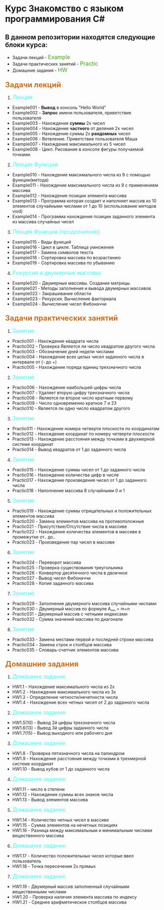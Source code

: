 # Курс Знакомство с языком программирования  C#

## В данном репозитории  находятся следующие блоки курса:

* Задачи  лекций - <font size=4 color="#47a413"> Example </font>
* Задачи практических занятий - <font size=4 color="#47a413">Practic</font>
* Домашние задания - <font size=4 color="#47a413">HW</font>

###  <font size=5 color="#cd6e1c">Задачи лекций</font>
1. <font size=4 color="#4ef9f9">Лекция </font>

* Example001 - __Вывод__ в консоль "Hello World"
* Example002 - __Запрос__ имени пользователя, приветствие пользователя
* Example003 - Нахождение __суммы__ 2х чисел
* Example004 - Нахождение __частного__ от деления 2х чисел
* Example005 - Нахождение суммы 2х __рандомных__ чисел
* Example006 - Ветвление. Приветствие пользователя Маша
* Example007 - Нахождение максимального из 5 чисел
* Example008 - Цикл. Рисование в консоле фигуры получаемой точками.

2. <font size=4 color="#4ef9f9">Лекция Функции</font>

* Example010 - Нахождение максимального числа из 9 с помощью функции(метода)
* Example011 - Нахождение максимального числа из 9 с применением массива
* Example012 - Нахождение позиции элемента массива
* Example013 - Программа которая создает и наполняет массив из 10 элементов случайными числами от 1 до 10
(использование методов void)
* Example014 - Программа нахождения позиции заданного элемента из массива случайных чисел

3. <font size=4 color="#4ef9f9">Лекция Функции (продолжение)</font>

* Example015 - Виды функций
* Example016 - Цикл в цикле. Таблица умножения
* Example017 - Замена символов текста
* Example018 - Сортировка массива по возрастанию
* Example019 - Сортировка массива по убыванию

4. <font size=4 color="#4ef9f9">Рекурсия и двумерные массивы</font>

* Example020 - Двумерные массивы. Создание матрицы.
* Example021 - Методы заполнения и вывода двумерных массивов
* Example022 - Закрашивание области
* Example023 - Рекурсия. Вычисление факториала
* Example024 - Вычисление чисел Фибоначчи


### <font size=5 color="#cd6e1c"> Задачи практических занятий </font>

1. <font size=4 color="#4ef9f9">Занятие</font>

* Practic001 - Нахождение квадрата числа
* Practic002 - Проверка Является ли число квадратом другого числа
* Practic003 - Обозначение дней недели числами
* Practic004 - Нахождение всех целых чисел заданного числа в интервале от (- до +)
* Practic005 - Нахождение поряда единиц трехзначного числа

2. <font size=4 color="#4ef9f9">Занятие</font>

* Practic006 - Нахождение наибольшей цифры числа
* Practic007 - Удаляет вторую цифру трехзначного числа
* Practic008 - Является ли второе число кратным первому
* Practic009 - Число одновременно кратное 7 и 23
* Practic010 - Является ли одно число квадратом другого

3. <font size=4 color="#4ef9f9">Занятие</font>

* Practic011 - Нахождение номера четверти плоскости по координатам
* Practic012 - Нахождение координат по номеру четверти плоскости
* Practic013 - Нахождение расстояния между точками в двухмерной системе координат
* Practic014 - Вывод квадратов от 1 до заданного числа

4. <font size=4 color="#4ef9f9">Занятие</font>

* Practic015 - Нахождение суммы чисел от 1 до заданного числа
* Practic016 - Нахождение количества цифр в числе
* Practic017 - Нахождение произведения чисел от 1 до заданного числа
* Practic018 - Наполнение массива 8 случайными 0 и 1

5. <font size=4 color="#4ef9f9">Занятие</font>

* Practic019 - Нахождение суммы отрицательных и положительных элементов массива
* Practic020 - Замена элементов массива на противоположные
* Practic021 - Присутствие/Отсутствие числа в массиве
* Practic022 - Нахождение количества элементов в массиве в промежутке от.. до..
* Practic023 - Произведение пар чисел в массиве

6. <font size=4 color="#4ef9f9">Занятие</font>

* Practic024 - Переворот массива
* Practic025 - Проверка существования треугольника
* Practic026 - Конвертор десятичного числа в двоичное
* Practic027 - Вывод чисел Фибоначчи
* Practic028 - Копия заданного массива

7. <font size=4 color="#4ef9f9">Занятие</font>

* Practic029 - Заполнение двумерного массива случайными числами
* Practic030 - Двумерный массив по формуле Aₘₙ = m+n
* Practic031 - Двумерный массив с четными индексами
* Practic032 - Сумма значений массива по диагонали

8. <font size=4 color="#4ef9f9">Занятие</font>

* Practic033 - Замена местами первой и последней строки массива
* Practic034 - Замена строк и столбцов массива
* Practic035 - Словарь-счетчик элементов массива


### <font size=5 color="#cd6e1c"> Домашние задания </font>

1. <font size=4 color="#4ef9f9">Домашнее задание</font>

* HW1.1 - Нахождение максимального числа из 2х
* HW1.2 - Нахождение максимального числа из 3х
* HW1.3 - Определение четности/нечетности числа
* HW1.4 - Нахождение всех четных чисел от 2 до заданного числа

2. <font size=4 color="#4ef9f9">Домашнее задание</font>

* HW1.5(10) - Вывод 2й цифры  трехзначного числа
* HW1.6(13) - Вывод 3й цифры  заданного числа
* HW1.7(15) - Вывод выходного или рабочего дня

3. <font size=4 color="#4ef9f9">Домашнее задание</font>

* HW1.8 - Проверка пятизначного числа на палиндром
* HW1.9 - Нахождение расстояния между точками в трехмерной системе координат
* HW1.10 - Вывод кубов от 1 до заданного числа

4. <font size=4 color="#4ef9f9">Домашнее задание</font>

* HW1.11 - число в степени
* HW1.12 - Нахождение суммы всех знаков числа
* HW1.13 - Вывод элементов массива

5. <font size=4 color="#4ef9f9">Домашнее задание</font>

* HW1.14 - Количество четных чисел в массиве
* HW1.15 - Сумма элементов на нечетных позициях
* HW1.16 - Разница между максимальным и минимальным числами вещественного массива

6. <font size=4 color="#4ef9f9">Домашнее задание</font>

* HW1.17 - Количество положительных чисел которые ввел пользователь
* HW1.18 - Точка пересечения 2х прямых

7. <font size=4 color="#4ef9f9">Домашнее задание</font>

* HW1.19 - Двумерный массив заполненный случайными вещественными числами
* HW1.20 - Проверка наличия элемента массива по индексу
* HW1.21 - Среднее арифметическое столбцов массива